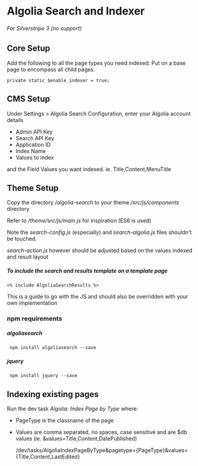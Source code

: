 # Algolia Search and Indexer
###### For Silverstripe 3 (no support)


## Core Setup

Add the following to all the page types you need indexed. Put on a base page to encompass all child pages.

    private static $enable_indexer = true;
      
    
## CMS Setup
Under Settings > Algolia Search Configuration, enter your Algolia account details

- Admin API Key
- Search API Key
- Application ID
- Index Name    
- Values to index    
    
and the Field Values you want indexed. ie. Title,Content,MenuTitle 
    
    
## Theme Setup    

Copy the directory */algolia-search* to your theme */src/js/components* directory

Refer to */theme/src/js/main.js* for inspiration (ES6 is used)

Note the *search-config.js* (especially) and *search-algolia.js* files shouldn't be touched. 

*search-action.js* however should be adjusted based on the values indexed and result layout 





##### To include the search and results template on a template page

    <% include AlgoliaSearchResults %>

This is a guide to go with the JS and should also be overridden with your own implementation 





### npm requirements

##### algoliasearch
     
     npm install algoliasearch --save
     
##### jquery

     npm install jquery --save
     
     
     
     
     
## Indexing existing pages

Run the dev task *Algolia: Index Page by Type* where:

- PageType is the classname of the page
- Values are comma separated, no spaces, case sensitive and are $db values (ie. &values=Title,Content,DatePublished)


    /dev/tasks/AlgoliaIndexPageByType&pagetype={PageType}&values={Title,Content,LastEdited}
